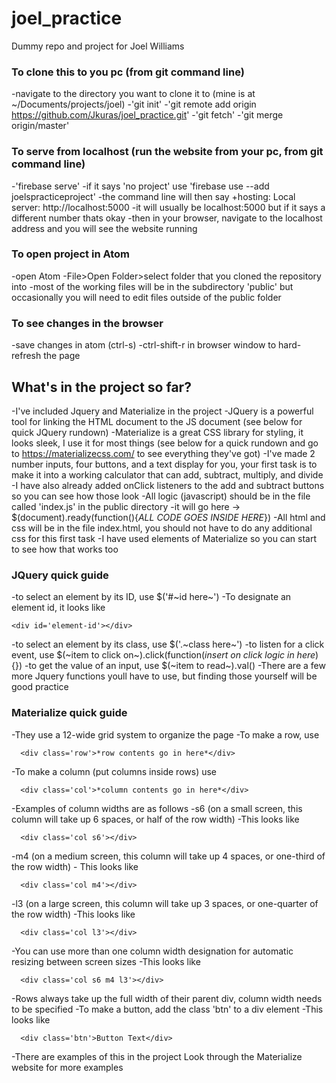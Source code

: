 # joel_practice
Dummy repo and project for Joel Williams
### To clone this to you pc (from git command line)
-navigate to the directory you want to clone it to (mine is at ~/Documents/projects/joel)
-'git init'
-'git remote add origin https://github.com/Jkuras/joel_practice.git'
-'git fetch'
-'git merge origin/master'

### To serve from localhost (run the website from your pc, from git command line)
-'firebase serve'
-if it says 'no project' use 'firebase use --add joelspracticeproject'
-the command line will then say +hosting: Local server: http://localhost:5000
  -it will usually be localhost:5000 but if it says  a different number thats okay
-then in your browser, navigate to the localhost address and you will see the website running

### To open project in Atom
-open Atom
-File>Open Folder>select folder that you cloned the repository into
  -most of the working files will be in the subdirectory 'public' but occasionally you will need to edit files outside of the public folder

### To see changes in the browser
-save changes in atom (ctrl-s)
-ctrl-shift-r in browser window to hard-refresh the page

## What's in the project so far?
-I've included Jquery and Materialize in the project
-JQuery is a powerful tool for linking the HTML document to the JS document (see below for quick JQuery rundown)
-Materialize is a great CSS library for styling, it looks sleek, I use it for most things (see below for a quick rundown and go to https://materializecss.com/ to see everything they've got)
-I've made 2 number inputs, four buttons, and a text display for you, your first task is to make it into a working calculator that can add, subtract, multiply, and divide
  -I have also already added onClick listeners to the add and subtract buttons so you can see how those look
-All logic (javascript) should be in the file called 'index.js' in the public directory
  -it will go here -> $(document).ready(function(){*ALL CODE GOES INSIDE HERE*})
-All html and css will be in the file index.html, you should not have to do any additional css for this first task
  -I have used elements of Materialize so you can start to see how that works too

### JQuery quick guide
-to select an element by its ID, use $('#~id here~')
  -To designate an element id, it looks like
  ```
  <div id='element-id'></div>
  ```
-to select an element by its class, use $('.~class here~')
-to listen for a click event, use $(~item to click on~).click(function(*insert on click logic in here*){})
-to get the value of an input, use $(~item to read~).val()
-There are a few more Jquery functions youll have to use, but finding those yourself will be good practice

### Materialize quick guide
-They use a 12-wide grid system to organize the page
-To make a row, use
```
  <div class='row'>*row contents go in here*</div>
```
-To make a column (put columns inside rows) use
```
  <div class='col'>*column contents go in here*</div>
```
-Examples of column widths are as follows
  -s6 (on a small screen, this column will take up 6 spaces, or half of the row width)
    -This looks like
  ```
    <div class='col s6'></div>
  ```
  -m4 (on a medium screen, this column will take up 4 spaces, or one-third of the row width)
    - This looks like
  ```
    <div class='col m4'></div>
  ```
  -l3 (on a large screen, this column will take up 3 spaces, or one-quarter of the row width)
    -This looks like
  ```
    <div class='col l3'></div>
  ```
-You can use more than one column width designation for automatic resizing between screen sizes
  -This looks like
  ```
    <div class='col s6 m4 l3'></div>
  ```
-Rows always take up the full width of their parent div, column width needs to be specified
-To make a button, add the class 'btn' to a div element
  -This looks like
  ```
    <div class='btn'>Button Text</div>
  ```
  -There are examples of this in the project
Look through the Materialize website for more examples
